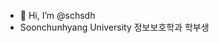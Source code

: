 - 👋 Hi, I’m @schsdh
- Soonchunhyang University 정보보호학과 학부생


<!---
schsdh/schsdh is a ✨ special ✨ repository because its `README.md` (this file) appears on your GitHub profile.
You can click the Preview link to take a look at your changes.
--->
